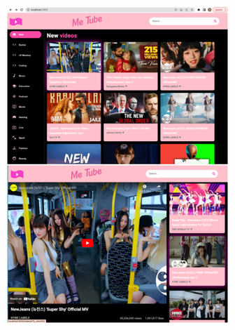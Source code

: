![Alt text](<Screenshot 2023-08-03 at 3.23.45 PM.png>)
![Alt text](<Screenshot 2023-08-04 at 5.47.15 PM.png>)